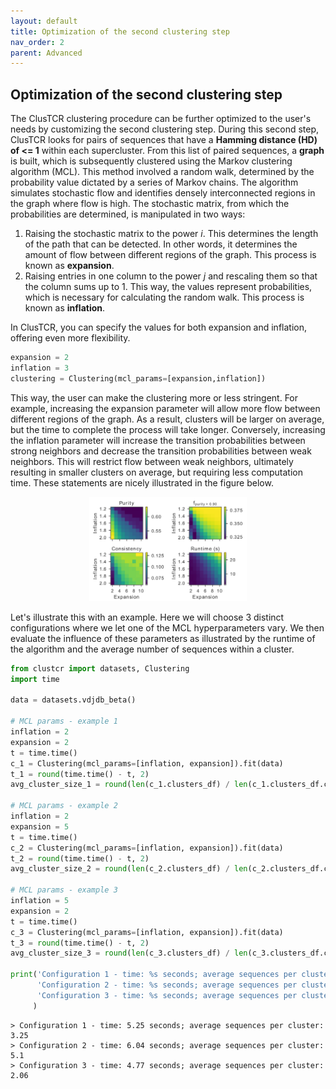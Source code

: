 ```yaml
---
layout: default
title: Optimization of the second clustering step
nav_order: 2
parent: Advanced
---
```


##  Optimization of the second clustering step

The ClusTCR clustering procedure can be further optimized to the user's needs by customizing the second clustering step. During this second step, ClusTCR looks for pairs of sequences that have a **Hamming distance (HD) of <= 1** within each supercluster. From this list of paired sequences, a **graph** is built, which is subsequently clustered using the Markov clustering algorithm (MCL). This method involved a random walk, determined by the probability value dictated by a series of Markov chains. The algorithm simulates stochastic flow and identifies densely interconnected regions in the graph where flow is high. The stochastic matrix, from which the probabilities are determined, is manipulated in two ways:

1. Raising the stochastic matrix to the power *i*. This determines the length of the path that can be detected. In other words, it determines the amount of flow between different regions of the graph. This process is known as **expansion**.
2. Raising entries in one column to the power *j* and rescaling them so that the column sums up to 1. This way, the values represent probabilities, which is necessary for calculating the random walk. This process is known as **inflation**.

In ClusTCR, you can specify the values for both expansion and inflation, offering even more flexibility. 

```python
expansion = 2
inflation = 3
clustering = Clustering(mcl_params=[expansion,inflation])
```

This way, the user can make the clustering more or less stringent. For example, increasing the expansion parameter will allow more flow between different regions of the graph. As a result, clusters will be larger on average, but the time to complete the process will take longer. Conversely, increasing the inflation parameter will increase the transition probabilities between strong neighbors and decrease the transition probabilities between weak neighbors. This will restrict flow between weak neighbors, ultimately resulting in smaller clusters on average, but requiring less computation time. These statements are nicely illustrated in the figure below.

<p align="center" style="margin-top: 10px">
  <img src="mcl_hyper.png" alt="drawing" style="width: 50%"/>
</p> 
Let's illustrate this with an example. Here we will choose 3 distinct configurations where we let one of the MCL hyperparameters vary. We then evaluate the influence of these parameters as illustrated by the runtime of the algorithm and the average number of sequences within a cluster.

```python
from clustcr import datasets, Clustering
import time

data = datasets.vdjdb_beta()

# MCL params - example 1
inflation = 2
expansion = 2
t = time.time()
c_1 = Clustering(mcl_params=[inflation, expansion]).fit(data)
t_1 = round(time.time() - t, 2)
avg_cluster_size_1 = round(len(c_1.clusters_df) / len(c_1.clusters_df.cluster.unique()),2)

# MCL params - example 2
inflation = 2
expansion = 5
t = time.time()
c_2 = Clustering(mcl_params=[inflation, expansion]).fit(data)
t_2 = round(time.time() - t, 2)
avg_cluster_size_2 = round(len(c_2.clusters_df) / len(c_2.clusters_df.cluster.unique()), 2)

# MCL params - example 3
inflation = 5
expansion = 2
t = time.time()
c_3 = Clustering(mcl_params=[inflation, expansion]).fit(data)
t_3 = round(time.time() - t, 2)
avg_cluster_size_3 = round(len(c_3.clusters_df) / len(c_3.clusters_df.cluster.unique()), 2)

print('Configuration 1 - time: %s seconds; average sequences per cluster: %s ' % (t_1, avg_cluster_size_1), f'\n',
      'Configuration 2 - time: %s seconds; average sequences per cluster: %s ' % (t_2, avg_cluster_size_2), f'\n',
      'Configuration 3 - time: %s seconds; average sequences per cluster: %s ' % (t_3, avg_cluster_size_3)
     )
```

```
> Configuration 1 - time: 5.25 seconds; average sequences per cluster: 3.25  
> Configuration 2 - time: 6.04 seconds; average sequences per cluster: 5.1  
> Configuration 3 - time: 4.77 seconds; average sequences per cluster: 2.06  
```
